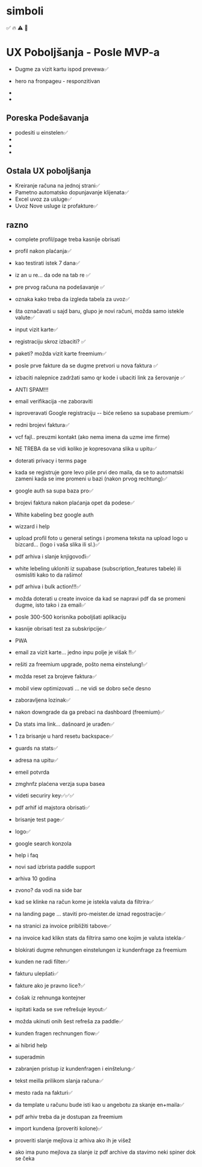 # simboli 
✅   🔥    ⚠️  🚫


# UX Poboljšanja - Posle MVP-a
-  Dugme za vizit kartu ispod prevewa✅
-  hero na fronpageu - responzitivan
-  

- 
## Poreska Podešavanja
-  podesiti u einstelen✅
-  
-  
-  

## Ostala UX poboljšanja
- Kreiranje računa na jednoj strani✅
- Pametno automatsko dopunjavanje klijenata✅
- Excel uvoz za usluge✅
- Uvoz Nove usluge iz profakture✅

## razno
- complete profil/page treba kasnije obrisati 
- profil nakon plaćanja✅
- kao testirati istek 7 dana✅

- iz an u re... da ode na tab re ✅
- pre prvog računa na podešavanje ✅
- oznaka kako treba da izgleda tabela za uvoz✅
- šta označavati u sajd baru, glupo je novi računi, možda samo istekle valute✅
- input vizit karte✅
- registraciju skroz izbaciti? ✅
- paketi? možda vizit karte freemium✅
- posle prve fakture da se dugme pretvori u nova faktura ✅
- izbaciti nalepnice zadržati samo qr kode i ubaciti link za šerovanje ✅
- ANTI SPAM!!!
- email verifikacija -ne zaboraviti
- isproveravati Google registraciju -- biće rešeno sa supabase premium✅
- redni brojevi faktura✅
- vcf fajl.. preuzmi kontakt (ako nema imena da uzme ime firme)
- NE TREBA da se vidi koliko je kopresovana slika u upitu✅
- doterati privacy i terms page
- kada se registruje gore levo piše prvi deo maila, da se to automatski zameni kada se ime promeni u bazi (nakon prvog rechtung)✅
- google auth sa supa baza pro✅
- brojevi faktura nakon plaćanja opet da podese✅
- White kabeling bez google auth
- wizzard i help
- upload profil foto u general setings i promena teksta na upload logo u bizcard... (logo i vaša slika ili sl.)✅
- pdf arhiva i slanje knjigovođi✅

- white lebeling ukloniti iz supabase  (subscription_features tabele) ili osmisliti kako to da rašimo!
- pdf arhiva i bulk action!!!✅
- možda doterati u create invoice da kad se napravi pdf da se promeni dugme, isto tako i za email✅
- posle 300-500 korisnika poboljšati aplikaciju 
- kasnije obrisati test za subskripcije✅
- PWA
- email za vizit karte... jedno inpu polje je višak !!✅
- rešiti za freemium upgrade, pošto nema einstelung!✅
- možda reset za brojeve faktura✅
- mobil view optimizovati ... ne vidi se dobro seče desno
- zaboravljena lozinak✅
- nakon downgrade da ga prebaci na dashboard (freemium)✅
- Da stats ima link... dašnoard je urađen✅

- 1 za brisanje u hard resetu backspace✅
- guards na stats✅
- adresa na upitu✅
- emeil potvrda
- zmghnfz  plaćena verzja supa basea
- videti securiry key✅✅✅
- pdf arhif id majstora obrisati✅
- brisanje test page✅
- logo✅
- google search konzola
- help i faq
- novi sad izbrista paddle support
- arhiva 10 godina
- zvono? da vodi na side bar
- kad se klinke na račun kome je istekla valuta da filtrira✅
- na landing page ... staviti pro-meister.de  iznad regostracije✅
- na stranici za invoice približiti tabove✅
- na invoice kad klikn stats da filtrira samo one kojim je valuta istekla✅
- blokirati dugme rehnungen einstelungen iz kundenfrage za freemium
- kunden ne radi filter✅
- fakturu ulepšati✅
- fakture ako je pravno lice?✅
- ćošak iz rehnunga kontejner
- ispitati kada se sve refrešuje leyout✅
- možda ukinuti onih šest refreša za paddle✅
- kunden fragen rechnungen flow✅
- ai hibrid help
- superadmin
- zabranjen pristup iz kundenfragen i einštelung✅
- tekst meilla prilikom slanja računa✅
- mesto rada na fakturi✅
- da template u računu bude isti kao u angebotu za skanje en+maila✅
- pdf arhiv treba da je dostupan za freemium
- import kundena (proveriti kolone)✅
- proveriti slanje mejlova iz arhiva ako ih je višež
- ako ima puno mejlova za slanje iz pdf archive da stavimo neki spiner dok se čeka